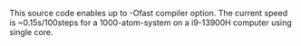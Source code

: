 This source code enables up to -Ofast compiler option.
The current speed is ~0.15s/100steps for a 1000-atom-system on a i9-13900H computer using single core. 
